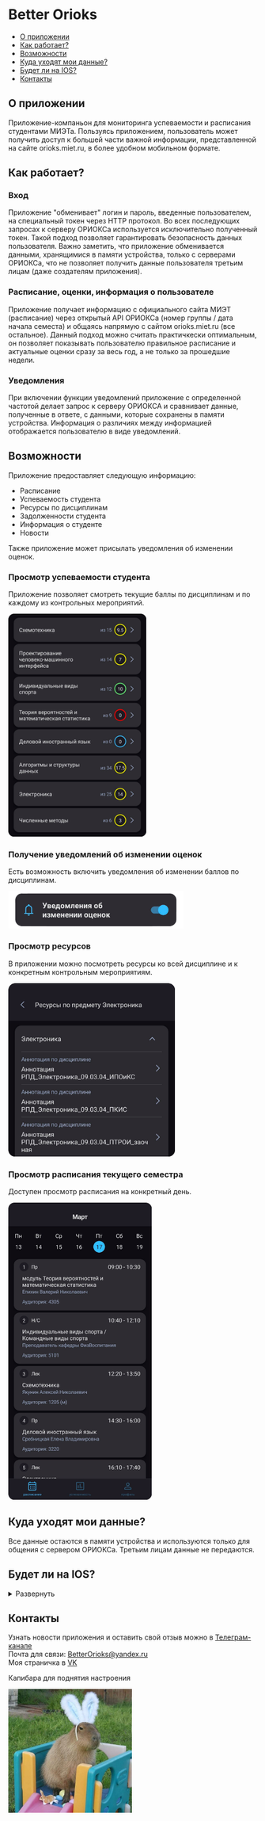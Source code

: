 <h1>
  Better Orioks
</h1>

<ul>
  <li>
    <a href="#p1">О приложении</a>
  </li>
  
  <li>
    <a href="#p2">Как работает?</a>
  </li>
  
  <li>
    <a href="#p3">Возможности</a>
  </li>
  
  <li>
    <a href="#p4">Куда уходят мои данные?</a>
  </li>
  
  <li>
    <a href="#p5">Будет ли на IOS?</a>
  </li>
  
  <li>
    <a href="#p6">Контакты</a>
  </li>
</ul>

<h2 id="p1">
  О приложении
</h2>
<p>
  Приложение-компаньон для мониторинга успеваемости и расписания студентами МИЭТа. Пользуясь приложением, пользователь может получить доступ к большей части важной информации, представленной на сайте orioks.miet.ru, в более удобном мобильном формате.
</p>

<h2 id="p2">
  Как работает?
</h2>
<h3>Вход</h3>
<p>
  Приложение "обменивает" логин и пароль, введенные пользователем, на специальный токен через HTTP протокол. Во всех последующих запросах к серверу ОРИОКСа используется исключительно полученный токен. Такой подход позволяет гарантировать безопасность данных пользователя. Важно заметить, что приложение обменивается данными, хранящимися в памяти устройства, только с серверами ОРИОКСа, что не позволяет получить данные пользователя третьим лицам (даже создателям приложения). 
</p>

<h3>Расписание, оценки, информация о пользователе</h3>
<p>
  Приложение получает информацию с официального сайта МИЭТ (расписание) через открытый API ОРИОКСа (номер группы / дата начала семеста) и общаясь напрямую с сайтом orioks.miet.ru (все остальное). Данный подход можно считать практичкески оптимальным, он позволяет показывать пользователю правильное расписание и актуальные оценки сразу за весь год, а не только за прошедшие недели.
</p>

<h3>Уведомления</h3>
<p>
  При включении функции уведомлений приложение с определенной частотой делает запрос к серверу ОРИОКСА и сравнивает данные, полученные в ответе, с данными, которые сохранены в памяти устройства. Информация о различиях между информацией отображается пользователю в виде уведомлений.
</p>


<h2 id="p3">
  Возможности
</h2>
<p>
  Приложение предоставляет следующую информацию: 
<ul>
  <li>
    Расписание
  </li>
  
  <li>
    Успеваемость студента
  </li>
  
  <li>
    Ресурсы по дисциплинам
  </li>
  
  <li>
    Задолженности студента
  </li>
  
  <li>
    Информация о студенте
  </li>
  
  <li>
    Новости
  </li>
</ul>
</p>

<p>
  Также приложение может присылать уведомления об изменении оценок.
</p>

<h3>
  Просмотр успеваемости студента
</h3>
<p>
  Приложение позволяет смотреть текущие баллы по дисциплинам и по каждому из контрольных мероприятий.
 </p>
 <p>
  <img src="https://github.com/luntikius/BetterOrioks/blob/master/img/academic_performance_screen.png?raw=true" height=450px>
</p>

<h3>
  Получение уведомлений об изменении оценок
</h3>
<p>
  Есть возможность включить уведомления об изменении баллов по дисциплинам.
 </p>
 <p>
  <img src="https://github.com/luntikius/BetterOrioks/blob/master/img/notifications_toggle.png?raw=true" height=75px>
</p>

<h3>
  Просмотр ресурсов
</h3>
<p>
  В приложении можно посмотреть ресурсы ко всей дисциплине и к конкретным контрольным мероприятиям.
 </p>
 <p>
  <img src="https://github.com/luntikius/BetterOrioks/blob/master/img/resources_screen.png?raw=true" height=350px>
</p>

<h3>
  Просмотр расписания текущего семестра
</h3>
<p>
  Доступен просмотр расписания на конкретный день.
</p>
 <p>
  <img src="https://github.com/luntikius/BetterOrioks/blob/master/img/schedule_screen.png?raw=true" height=600px>
</p>


<h2 id="p4">
  Куда уходят мои данные?
</h2>
<p>
  Все данные остаются в памяти устройства и используются только для общения с сервером ОРИОКСа. Третьим лицам данные не передаются.
</p>

<h2 id="p5">
  Будет ли на IOS?
</h2>
<p>
  <details>
    <summary>
      Развернуть
    </summary>
    <img src="https://github.com/luntikius/BetterOrioks/blob/a302491f1184e63b91401d85bc61e3e1cf0e49ab/img/DOG_NO.png?raw=true" height=350px>
    <p>
      Сам я этого делать не буду, но если кто-то хочет портировать на IOS, буду рад посодействовать.
    </p>
  </details>
</p>

<h2 id="p6">
  Контакты
</h2>
<p>
  Узнать новости приложения и оставить свой отзыв можно в
  <a href="https://t.me/+YQD5-csbrqk4ZjEy" target="_blank">
    Телеграм-канале
  </a>
  <br>
  Почта для связи: 
  <a href="mailto:BetterOrioks@yandex.ru">BetterOrioks@yandex.ru</a>
  <br>
  Моя страничка в 
  <a href="https://vk.com/luntikius">VK</a>
</p>

<p>
  Капибара для поднятия настроения
</p>
<p>
  <img src="https://github.com/luntikius/BetterOrioks/blob/master/img/capy.jpg?raw=true" height=250px>
</p>
